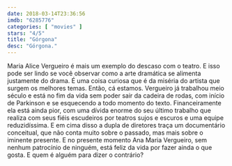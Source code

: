 ```yaml
---
date: 2018-03-14T23:36:56
imdb: "6285776"
categories: [ "movies" ]
stars: "4/5"
title: "Górgona"
desc: "Górgona."
---
```

Maria Alice Vergueiro é mais um exemplo do descaso com o teatro. E isso pode ser lindo se você observar como a arte dramática se alimenta justamente do drama. É uma coisa curiosa que é da miséria do artista que surgem os melhores temas. Então, cá estamos. Vergueiro já trabalhou meio século e está no fim da vida sem poder sair da cadeira de rodas, com início de Parkinson e se esquecendo a todo momento do texto. Financeiramente ela está ainda pior, com uma dívida enorme do seu último trabalho que realiza com seus fiéis escudeiros por teatros sujos e escuros e uma equipe reduzidíssima. E em cima disso a dupla de diretores traça um documentário conceitual, que não conta muito sobre o passado, mas mais sobre o iminente presente. E no presente momento Ana Maria Vergueiro, sem nenhum patrocínio de ninguém, está feliz da vida por fazer ainda o que gosta. E quem é alguém para dizer o contrário?
